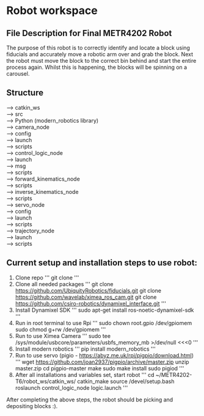 # Robot workspace
## File Description for Final METR4202 Robot
The purpose of this robot is to correctly identify and locate a block using fiducials and accurately move a robotic arm over and grab the block. Next the robot must move the block to the correct bin behind and start the entire process again. Whilst this is happening, the blocks will be spinning on a carousel. 

## Structure
--> catkin_ws <br/>
    --> src <br/>
        --> Python (modern_robotics library) <br/>
        --> camera_node <br/>
            --> config <br/>
            --> launch <br/>
            --> scripts <br/>
        --> control_logic_node <br/>
            --> launch <br/>
            --> msg <br/>
            --> scripts <br/>
        --> forward_kinematics_node <br/>
            --> scripts <br/>
        --> inverse_kinematics_node <br/>
            --> scripts <br/>
        --> servo_node <br/>
            --> config <br/>
            --> launch <br/>
            --> scripts <br/>
        --> trajectory_node <br/>
            --> launch <br/>
            --> scripts <br/>

## Current setup and installation steps to use robot:
1. Clone repo
'''
git clone 
'''
2. Clone all needed packages
'''
git clone https://github.com/UbiquityRobotics/fiducials.git
git clone https://github.com/wavelab/ximea_ros_cam.git
git clone https://github.com/csiro-robotics/dynamixel_interface.git
'''     
3. Install Dynamixel SDK
'''
sudo apt-get install ros-noetic-dynamixel-sdk
'''
4. Run in root terminal to use Rpi
'''
sudo chown root.gpio /dev/gpiomem
sudo chmod g+rw /dev/gpiomem
'''
5. Run to use Ximea Camera
'''
sudo tee /sys/module/usbcore/parameters/usbfs_memory_mb >/dev/null <<<0
'''
6. Install modern robotics
'''
pip install modern_robotics
'''
7. Run to use servo (pigio - https://abyz.me.uk/rpi/pigpio/download.html)
'''
wget https://github.com/joan2937/pigpio/archive/master.zip
unzip master.zip
cd pigpio-master
make
sudo make install
sudo pigiod
'''
8. After all installations and variables set, start robot
'''
cd ~/METR4202-T6/robot_ws/catkin_ws/
catkin_make
source /devel/setup.bash
roslaunch control_logic_node logic.launch
'''

After completing the above steps, the robot should be picking and depositing blocks :).
